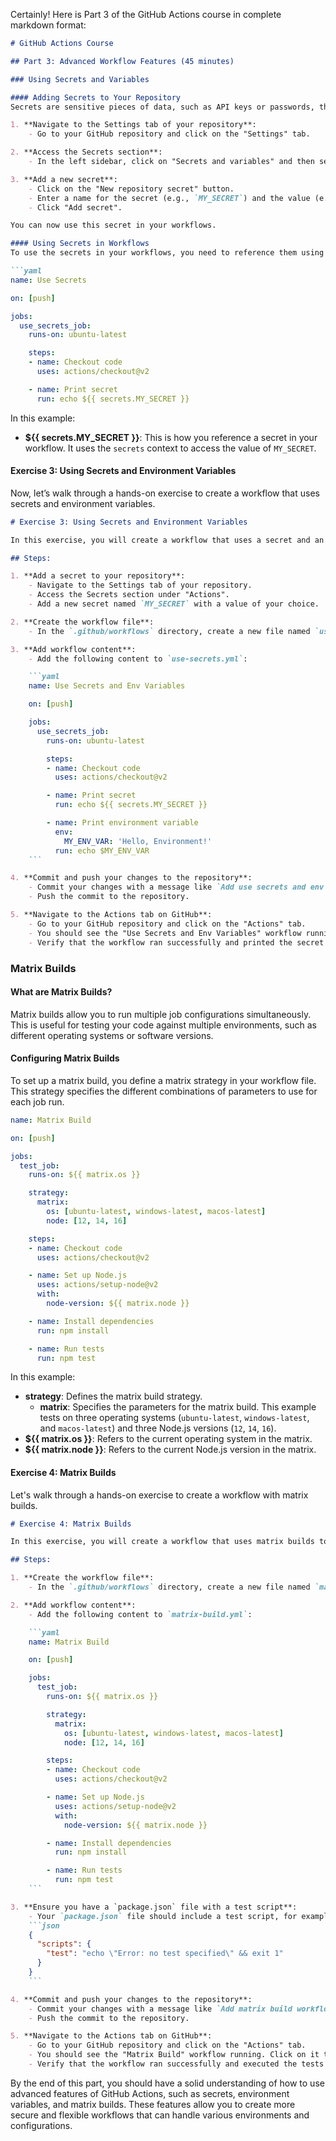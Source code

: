 Certainly! Here is Part 3 of the GitHub Actions course in complete markdown format:

```markdown
# GitHub Actions Course

## Part 3: Advanced Workflow Features (45 minutes)

### Using Secrets and Variables

#### Adding Secrets to Your Repository
Secrets are sensitive pieces of data, such as API keys or passwords, that you do not want to expose in your codebase. GitHub Actions allows you to securely store secrets and use them in your workflows.

1. **Navigate to the Settings tab of your repository**:
    - Go to your GitHub repository and click on the "Settings" tab.

2. **Access the Secrets section**:
    - In the left sidebar, click on "Secrets and variables" and then select "Actions".

3. **Add a new secret**:
    - Click on the "New repository secret" button.
    - Enter a name for the secret (e.g., `MY_SECRET`) and the value (e.g., `supersecretvalue`).
    - Click "Add secret".

You can now use this secret in your workflows.

#### Using Secrets in Workflows
To use the secrets in your workflows, you need to reference them using the `secrets` context.

```yaml
name: Use Secrets

on: [push]

jobs:
  use_secrets_job:
    runs-on: ubuntu-latest

    steps:
    - name: Checkout code
      uses: actions/checkout@v2

    - name: Print secret
      run: echo ${{ secrets.MY_SECRET }}
```

In this example:
- **${{ secrets.MY_SECRET }}**: This is how you reference a secret in your workflow. It uses the `secrets` context to access the value of `MY_SECRET`.

#### Exercise 3: Using Secrets and Environment Variables
Now, let’s walk through a hands-on exercise to create a workflow that uses secrets and environment variables.

```markdown
# Exercise 3: Using Secrets and Environment Variables

In this exercise, you will create a workflow that uses a secret and an environment variable.

## Steps:

1. **Add a secret to your repository**:
    - Navigate to the Settings tab of your repository.
    - Access the Secrets section under "Actions".
    - Add a new secret named `MY_SECRET` with a value of your choice.

2. **Create the workflow file**:
    - In the `.github/workflows` directory, create a new file named `use-secrets.yml`.

3. **Add workflow content**:
    - Add the following content to `use-secrets.yml`:

    ```yaml
    name: Use Secrets and Env Variables

    on: [push]

    jobs:
      use_secrets_job:
        runs-on: ubuntu-latest

        steps:
        - name: Checkout code
          uses: actions/checkout@v2

        - name: Print secret
          run: echo ${{ secrets.MY_SECRET }}

        - name: Print environment variable
          env:
            MY_ENV_VAR: 'Hello, Environment!'
          run: echo $MY_ENV_VAR
    ```

4. **Commit and push your changes to the repository**:
    - Commit your changes with a message like `Add use secrets and env variables workflow`.
    - Push the commit to the repository.

5. **Navigate to the Actions tab on GitHub**:
    - Go to your GitHub repository and click on the "Actions" tab.
    - You should see the "Use Secrets and Env Variables" workflow running. Click on it to see the details.
    - Verify that the workflow ran successfully and printed the secret and the environment variable.
```

### Matrix Builds

#### What are Matrix Builds?
Matrix builds allow you to run multiple job configurations simultaneously. This is useful for testing your code against multiple environments, such as different operating systems or software versions.

#### Configuring Matrix Builds
To set up a matrix build, you define a matrix strategy in your workflow file. This strategy specifies the different combinations of parameters to use for each job run.

```yaml
name: Matrix Build

on: [push]

jobs:
  test_job:
    runs-on: ${{ matrix.os }}

    strategy:
      matrix:
        os: [ubuntu-latest, windows-latest, macos-latest]
        node: [12, 14, 16]

    steps:
    - name: Checkout code
      uses: actions/checkout@v2

    - name: Set up Node.js
      uses: actions/setup-node@v2
      with:
        node-version: ${{ matrix.node }}

    - name: Install dependencies
      run: npm install

    - name: Run tests
      run: npm test
```

In this example:
- **strategy**: Defines the matrix build strategy.
  - **matrix**: Specifies the parameters for the matrix build. This example tests on three operating systems (`ubuntu-latest`, `windows-latest`, and `macos-latest`) and three Node.js versions (`12`, `14`, `16`).
- **${{ matrix.os }}**: Refers to the current operating system in the matrix.
- **${{ matrix.node }}**: Refers to the current Node.js version in the matrix.

#### Exercise 4: Matrix Builds
Let's walk through a hands-on exercise to create a workflow with matrix builds.

```markdown
# Exercise 4: Matrix Builds

In this exercise, you will create a workflow that uses matrix builds to run tests on multiple environments.

## Steps:

1. **Create the workflow file**:
    - In the `.github/workflows` directory, create a new file named `matrix-build.yml`.

2. **Add workflow content**:
    - Add the following content to `matrix-build.yml`:

    ```yaml
    name: Matrix Build

    on: [push]

    jobs:
      test_job:
        runs-on: ${{ matrix.os }}

        strategy:
          matrix:
            os: [ubuntu-latest, windows-latest, macos-latest]
            node: [12, 14, 16]

        steps:
        - name: Checkout code
          uses: actions/checkout@v2

        - name: Set up Node.js
          uses: actions/setup-node@v2
          with:
            node-version: ${{ matrix.node }}

        - name: Install dependencies
          run: npm install

        - name: Run tests
          run: npm test
    ```

3. **Ensure you have a `package.json` file with a test script**:
    - Your `package.json` file should include a test script, for example:
    ```json
    {
      "scripts": {
        "test": "echo \"Error: no test specified\" && exit 1"
      }
    }
    ```

4. **Commit and push your changes to the repository**:
    - Commit your changes with a message like `Add matrix build workflow`.
    - Push the commit to the repository.

5. **Navigate to the Actions tab on GitHub**:
    - Go to your GitHub repository and click on the "Actions" tab.
    - You should see the "Matrix Build" workflow running. Click on it to see the details.
    - Verify that the workflow ran successfully and executed the tests on all specified environments.
```

By the end of this part, you should have a solid understanding of how to use advanced features of GitHub Actions, such as secrets, environment variables, and matrix builds. These features allow you to create more secure and flexible workflows that can handle various environments and configurations.
